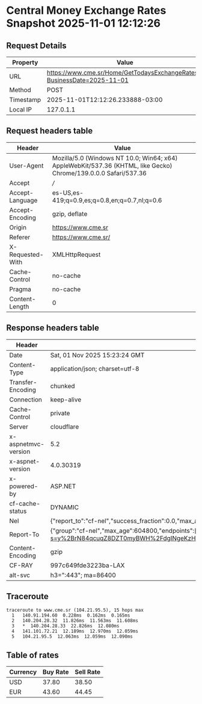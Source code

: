 # Central Money Exchange Rates Snapshot 2025-11-01 12:12:26
## Request Details

| Property | Value |
|----------|-------|
| URL | https://www.cme.sr/Home/GetTodaysExchangeRates/?BusinessDate=2025-11-01 |
| Method | POST |
| Timestamp | 2025-11-01T12:12:26.233888-03:00 |
| Local IP | 127.0.1.1 |
    
## Request headers table

| Header | Value |
|--------|-------|
| User-Agent | Mozilla/5.0 (Windows NT 10.0; Win64; x64) AppleWebKit/537.36 (KHTML, like Gecko) Chrome/139.0.0.0 Safari/537.36 |
| Accept | */* |
| Accept-Language | es-US,es-419;q=0.9,es;q=0.8,en;q=0.7,nl;q=0.6 |
| Accept-Encoding | gzip, deflate |
| Origin | https://www.cme.sr |
| Referer | https://www.cme.sr/ |
| X-Requested-With | XMLHttpRequest |
| Cache-Control | no-cache |
| Pragma | no-cache |
| Content-Length | 0 |

    
## Response headers table
| Header | Value |
|--------|-------|
| Date | Sat, 01 Nov 2025 15:23:24 GMT |
| Content-Type | application/json; charset=utf-8 |
| Transfer-Encoding | chunked |
| Connection | keep-alive |
| Cache-Control | private |
| Server | cloudflare |
| x-aspnetmvc-version | 5.2 |
| x-aspnet-version | 4.0.30319 |
| x-powered-by | ASP.NET |
| cf-cache-status | DYNAMIC |
| Nel | {"report_to":"cf-nel","success_fraction":0.0,"max_age":604800} |
| Report-To | {"group":"cf-nel","max_age":604800,"endpoints":[{"url":"https://a.nel.cloudflare.com/report/v4?s=y%2BrN84qcuqZ8DZT0myBWH%2FdgINgeKzH49fxNuf3Ye0Y9s0nV9v2fJ6vTrNT7VIikF6QqxYAsvUe4nO9TrHmgypaDLQrjfm2ohp0%3D"}]} |
| Content-Encoding | gzip |
| CF-RAY | 997c649fde3223ba-LAX |
| alt-svc | h3=":443"; ma=86400 |

## Traceroute 

```
traceroute to www.cme.sr (104.21.95.5), 15 hops max
  1   140.91.194.60  0.228ms  0.162ms  0.165ms 
  2   140.204.28.32  11.826ms  11.563ms  11.608ms 
  3   *  140.204.28.33  22.826ms  12.080ms 
  4   141.101.72.21  12.189ms  12.970ms  12.059ms 
  5   104.21.95.5  12.063ms  12.059ms  12.090ms 

```


## Table of rates

| Currency | Buy Rate | Sell Rate |
|----------|----------|-----------|
| USD | 37.80 | 38.50 |
| EUR | 43.60 | 44.45 |
